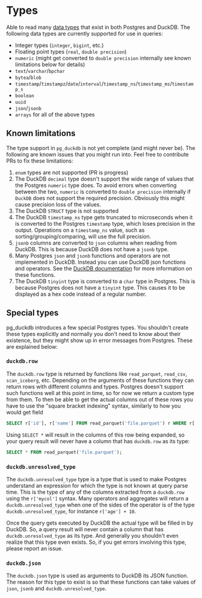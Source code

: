 # Types

Able to read many [data types](https://www.postgresql.org/docs/current/datatype.html) that exist in both Postgres and DuckDB. The following data types are currently supported for use in queries:

- Integer types (`integer`, `bigint`, etc.)
- Floating point types (`real`, `double precision`)
- `numeric` (might get converted to `double precision` internally see known limitations below for details)
- `text`/`varchar`/`bpchar`
- `bytea`/`blob`
- `timestamp`/`timstampz`/`date`/`interval`/`timestamp_ns`/`timestamp_ms`/`timestamp_s`
- `boolean`
- `uuid`
- `json`/`jsonb`
- `arrays` for all of the above types

## Known limitations

The type support in `pg_duckdb` is not yet complete (and might never be). The
following are known issues that you might run into. Feel free to contribute PRs
to fix these limitations:

1. `enum` types are not supported (PR is progress)
2. The DuckDB `decimal` type doesn't support the wide range of values that the Postgres `numeric` type does. To avoid errors when converting between the two, `numeric` is converted to `double precision` internally if `DuckDB` does not support the required precision. Obviously this might cause precision loss of the values.
3. The DuckDB `STRUCT` type is not supported
4. The DuckDB `timestamp_ns` type gets truncated to microseconds when it is converted to the Postgres `timestamp` type, which loses precision in the output. Operations on a `timestamp_ns` value, such as sorting/grouping/comparing, will use the full precision.
5. `jsonb` columns are converted to `json` columns when reading from DuckDB. This is because DuckDB does not have a `jsonb` type.
6. Many Postgres `json` and `jsonb` functions and operators are not implemented in DuckDB. Instead you can use DuckDB json functions and operators. See the [DuckDB documentation](https://duckdb.org/docs/data/json/json_functions) for more information on these functions.
7. The DuckDB `tinyint` type is converted to a `char` type in Postgres. This is because Postgres does not have a `tinyint` type. This causes it to be displayed as a hex code instead of a regular number.

## Special types

pg_duckdb introduces a few special Postgres types. You shouldn't create these types explicitly and normally you don't need to know about their existence, but they might show up in error messages from Postgres. These are explained below:

### `duckdb.row`

The `duckdb.row` type is returned by functions like `read_parquet`, `read_csv`, `scan_iceberg`, etc. Depending on the arguments of these functions they can return rows with different columns and types. Postgres doesn't support such functions well at this point in time, so for now we return a custom type from them. To then be able to get the actual columns out of these rows you have to use the "square bracket indexing" syntax, similarly to how you would get field

```sql
SELECT r['id'], r['name'] FROM read_parquet('file.parquet') r WHERE r['age'] > 21;
```

Using `SELECT *` will result in the columns of this row being expanded, so your query result will never have a column that has `duckdb.row` as its type:

```sql
SELECT * FROM read_parquet('file.parquet');
```

### `duckdb.unresolved_type`

The `duckdb.unresolved_type` type is a type that is used to make Postgres understand an expression for which the type is not known at query parse time. This is the type of any of the columns extracted from a `duckdb.row` using the `r['mycol']` syntax. Many operators and aggregates will return a `duckdb.unresolved_type` when one of the sides of the operator is of the type `duckdb.unresolved_type`, for instance `r['age'] + 10`.

Once the query gets executed by DuckDB the actual type will be filled in by DuckDB. So, a query result will never contain a column that has `duckdb.unresolved_type` as its type. And generally you shouldn't even realize that this type even exists. So, if you get errors involving this type, please report an issue.

### `duckdb.json`

The `duckdb.json` type is used as arguments to DuckDB its JSON function. The reason for this type to exist is so that these functions can take values of `json`, `jsonb` and `duckdb.unresolved_type`.
